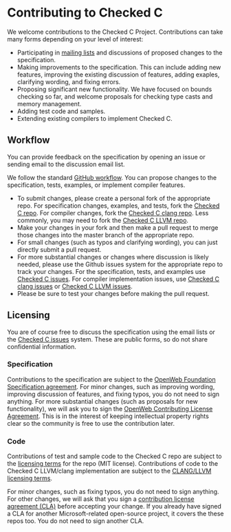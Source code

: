 # Contributing to Checked C

We welcome contributions to the Checked C Project.  Contributions can take many forms depending
on your level of interest:

* Participating in [mailing lists](https://github.com/Microsoft/CheckedC/blob/master/MAILING-LISTS.md) and discussions
  of proposed changes to the specification.
* Making improvements to the specification.  This can include adding new features, improving the existing discussion
of features, adding exaples, clarifying wording, and fixing errors.
* Proposing significant new functionality.  We have focused on bounds checking so far, and welcome proposals
for checking type casts and memory management.
* Adding test code and samples.
* Extending existing compilers to implement Checked C.

## Workflow

You can provide feedback on the specification by opening an issue or sending email to the discussion email list.  

We follow the standard [GitHub workflow](https://guides.github.com/introduction/flow/).  You can propose changes
to the specification, tests, examples, or implement compiler features.

 - To submit changes, please create a personal fork of the appropriate repo.  For specification changes,
   examples, and tests, fork the  [Checked C repo](https://github.com/Microsoft/checkedc).   For compiler
   changes, fork the [Checked C clang repo](https://github.com/Microsoft/checkedc-clang).   Less commonly,
   you may need to fork the [Checked C LLVM repo](https://github.com/Microsoft/checkedc-llvm).
-  Make your changes in  your fork and then make a pull request to merge those changes into  the master branch of the appropriate
   repo.
 - For small changes (such as typos and clarifying wording), you can just directly submit a pull request.
 - For more substantial changes or changes where discussion is likely needed, please use the Github issues 
   system for the appropriate repo to track your changes.   For the specification, tests, and examples use
 [Checked C issues](https://github.com/Microsoft/checkedc/issues).
   For compiler implementation issues, use [Checked C clang issues](https://github.com/Microsoft/checkedc-clang) or
   [Checked C LLVM issues](https://github.com/Microsoft/checkedc-llvm). 
 - Please be sure to test your changes before making the pull request. 

## Licensing

You are of course free to discuss the specification using the email lists or the 
[Checked C issues](https://github.com/Microsoft/checkedc/issues) system. These are public forms, so do not
share confidential information.

### Specification
Contributions to the specification are subject to the 
[OpenWeb Foundation Specification agreement](http://www.openwebfoundation.org/legal/the-owf-1-0-agreements/owfa-1-0). 
For minor changes, such as 
improving wording, improving discussion of features, and fixing typos, you do not need to sign anything. 
For more substantial changes (such as proposals for new functionality), we will ask you to sign the
[OpenWeb Contributing License Agreement](http://www.openwebfoundation.org/legal/the-owf-1-0-agreements/owf-contributor-license-agreement-1-0---copyright-and-patent).
This is in the interest of keeping intellectual property rights clear so the community is free
to use the contribution later.

### Code

Contributions of test and sample code to the Checked C repo are subject to the
[licensing terms](https://github.com/Microsoft/CheckedC/blob/master/LICENSE.TXT)
for the repo (MIT license).  Contributions of code to the Checked C LLVM/clang implementation are
subject to the [CLANG/LLVM licensing terms](https://github.com/Microsoft/checkedc-clang/blob/master/LICENSE.TXT).

For minor changes, such as fixing typos, you do not need to sign anything. For other changes, we will ask that you 
sign a [contribution license agreement (CLA)](https://cla.microsoft.com/) before accepting your change. 
If you already have signed a CLA for another Microsoft-related open-source project, it covers the these repos too.
You do not need to sign another CLA.

